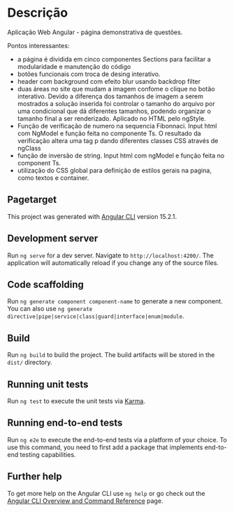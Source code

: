 # Descrição

Aplicação Web Angular - página demonstrativa de questões.

Pontos interessantes:

- a página é dividida em cinco componentes Sections para facilitar a modularidade e manutenção do código
- botões funcionais com troca de desing interativo.
- header com background com efeito blur usando backdrop filter
- duas áreas no site que mudam a imagem confome o clique no botão interativo. Devido a diferença dos tamanhos de imagem a serem mostrados a solução inserida foi controlar o tamanho do arquivo por uma condicional que dá diferentes tamanhos, podendo organizar o tamanho final a ser renderizado. Aplicado no HTML pelo ngStyle.
- Função de verificação de numero na sequencia Fibonnaci. Input html com NgModel e função feita no componente Ts. O resultado da verificação altera uma tag p dando diferentes classes CSS através de ngClass
- função de inversão de string. Input html com ngModel e função feita no component Ts.
- utilização do CSS global para definição de estilos gerais na pagina, como textos e container. 

## Pagetarget

This project was generated with [Angular CLI](https://github.com/angular/angular-cli) version 15.2.1.

## Development server

Run `ng serve` for a dev server. Navigate to `http://localhost:4200/`. The application will automatically reload if you change any of the source files.

## Code scaffolding

Run `ng generate component component-name` to generate a new component. You can also use `ng generate directive|pipe|service|class|guard|interface|enum|module`.

## Build

Run `ng build` to build the project. The build artifacts will be stored in the `dist/` directory.

## Running unit tests

Run `ng test` to execute the unit tests via [Karma](https://karma-runner.github.io).

## Running end-to-end tests

Run `ng e2e` to execute the end-to-end tests via a platform of your choice. To use this command, you need to first add a package that implements end-to-end testing capabilities.

## Further help

To get more help on the Angular CLI use `ng help` or go check out the [Angular CLI Overview and Command Reference](https://angular.io/cli) page.
